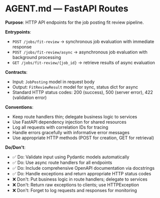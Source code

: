 # AGENT.md — FastAPI Routes

**Purpose**: HTTP API endpoints for the job posting fit review pipeline.

**Entrypoints**:
- `POST /jobs/fit-review` → synchronous job evaluation with immediate response
- `POST /jobs/fit-review/async` → asynchronous job evaluation with background processing
- `GET /jobs/fit-review/{job_id}` → retrieve results of async evaluation

**Contracts**:
- Input: `JobPosting` model in request body
- Output: `FitReviewResult` model for sync, status dict for async
- Standard HTTP status codes: 200 (success), 500 (server error), 422 (validation error)

**Conventions**:
- Keep route handlers thin; delegate business logic to services
- Use FastAPI dependency injection for shared resources
- Log all requests with correlation IDs for tracing
- Handle errors gracefully with informative error messages
- Use appropriate HTTP methods (POST for creation, GET for retrieval)

**Do/Don't**:
- ✅ Do: Validate input using Pydantic models automatically
- ✅ Do: Use async route handlers for all endpoints
- ✅ Do: Include comprehensive OpenAPI documentation via docstrings
- ✅ Do: Handle exceptions and return appropriate HTTP status codes
- ❌ Don't: Put business logic in route handlers; delegate to services
- ❌ Don't: Return raw exceptions to clients; use HTTPException
- ❌ Don't: Forget to log requests and responses for monitoring
